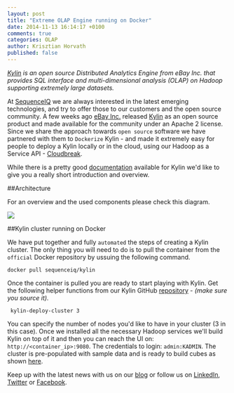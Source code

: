 ```yaml
---
layout: post
title: "Extreme OLAP Engine running on Docker"
date: 2014-11-13 16:14:17 +0100
comments: true
categories: OLAP
author: Krisztian Horvath
published: false
---
```


_[Kylin](https://github.com/KylinOLAP/Kylin) is an open source Distributed Analytics Engine from eBay Inc. that provides SQL interface and multi-dimensional analysis (OLAP) on Hadoop supporting extremely large datasets._

At [SequenceIQ](http://sequenceiq.com/) we are always interested in the latest emerging technologies, and try to offer those to our customers and the open source community. A few weeks ago [eBay Inc.](http://www.ebayinc.com/) released [Kylin](https://github.com/KylinOLAP/Kylin) as an open source product and made available for the community under an Apache 2 license. Since we share the approach towards `open source` software we have partnered with them to `Dockerize` Kylin - and made it extremely easy for people to deploy a Kylin locally or in the cloud, using our Hadoop as a Service API - [Cloudbreak](http://sequenceiq.com/cloudbreak/).


While there is a pretty good [documentation](http://www.kylin.io/document.html) available for Kylin we'd like to give you a really short introduction and overview.

##Architecture

For an overview and the used components please check this diagram.

![](https://raw.githubusercontent.com/sequenceiq/docker-kylin/master/img/kylin_diagram.png)

##Kylin cluster running on Docker

We have put together and fully `automated` the steps of creating a Kylin cluster. The only thing you will need to do is to pull the container from the `official` Docker repository by ussuing the following command.

```
docker pull sequenceiq/kylin
```

Once the container is pulled you are ready to start playing with Kylin. Get the following helper functions from our Kylin GitHub [repository](https://github.com/sequenceiq/docker-kylin/blob/master/ambari-functions) - _(make sure you source it)._

```
 kylin-deploy-cluster 3
```

You can specify the number of nodes you'd like to have in your cluster (3 in this case). Once we installed all the necessary Hadoop
services we'll build Kylin on top of it and then you can reach the UI on: `http://<container_ip>:9080`. The credentials to login: `admin:KADMIN`. The cluster is pre-populated with sample data and is ready to build cubes as shown
[here](https://github.com/KylinOLAP/Kylin/wiki/Kylin-Cube-Creation-Tutorial).

Keep up with the latest news with us on our [blog](http://blog.sequenceiq.com/) or follow us
on [LinkedIn](https://www.linkedin.com/company/sequenceiq/), [Twitter](https://twitter.com/sequenceiq) or [Facebook](https://www.facebook).
